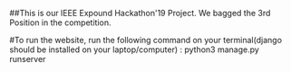 ##This is our IEEE Expound Hackathon'19 Project. We bagged the 3rd Position in the competition.

#To run the website, run the following command on your terminal(django should be installed on your laptop/computer) : 
 python3 manage.py runserver
